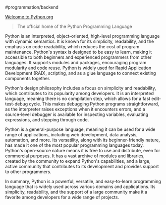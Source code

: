 #programmation/backend 

[Welcome to Python.org](https://www.python.org)
> The official home of the Python Programming Language

Python is an interpreted, object-oriented, high-level programming language with dynamic semantics. It is known for its simplicity, readability, and the emphasis on code readability, which reduces the cost of program maintenance. Python's syntax is designed to be easy to learn, making it accessible to both beginners and experienced programmers from other languages. It supports modules and packages, encouraging program modularity and code reuse. Python is widely used for Rapid Application Development (RAD), scripting, and as a glue language to connect existing components together.

Python's design philosophy includes a focus on simplicity and readability, which contributes to its popularity among developers. It is an interpreted language, meaning there is no compilation step, which allows for a fast edit-test-debug cycle. This makes debugging Python programs straightforward, as the interpreter raises exceptions when it encounters errors, and a source-level debugger is available for inspecting variables, evaluating expressions, and stepping through code.

Python is a general-purpose language, meaning it can be used for a wide range of applications, including web development, data analysis, automation, and more. Its versatility, along with its beginner-friendly nature, has made it one of the most popular programming languages today. Python's open-source nature means it is free to use and distribute, even for commercial purposes. It has a vast archive of modules and libraries, created by the community to expand Python's capabilities, and a large, active community that contributes to its development and provides support to other programmers.

In summary, Python is a powerful, versatile, and easy-to-learn programming language that is widely used across various domains and applications. Its simplicity, readability, and the support of a large community make it a favorite among developers for a wide range of projects.
